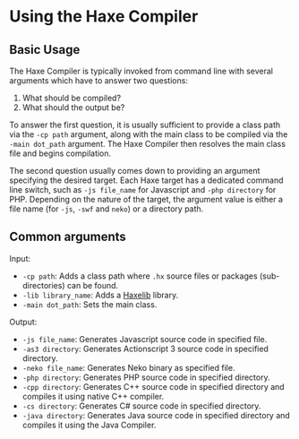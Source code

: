 Using the Haxe Compiler
=======

Basic Usage
-------

The Haxe Compiler is typically invoked from command line with several arguments which have to answer two questions:

1. What should be compiled?
2. What should the output be?

To answer the first question, it is usually sufficient to provide a class path via the `-cp path` argument, along with the main class to be compiled via the `-main dot_path` argument. The Haxe Compiler then resolves the main class file and begins compilation.

The second question usually comes down to providing an argument specifying the desired target. Each Haxe target has a dedicated command line switch, such as `-js file_name` for Javascript and `-php directory` for PHP. Depending on the nature of the target, the argument value is either a file name (for `-js`, `-swf` and `neko`) or a directory path.

Common arguments
--------

Input:

* `-cp path`: Adds a class path where `.hx` source files or packages (sub-directories) can be found.
* `-lib library_name`: Adds a [Haxelib](#) library.
* `-main dot_path`: Sets the main class.


Output:

* `-js file_name`: Generates Javascript source code in specified file.
* `-as3 directory`: Generates Actionscript 3 source code in specified directory.
* `-neko file_name`: Generates Neko binary as specified file.
* `-php directory`: Generates PHP source code in specified directory.
* `-cpp directory`: Generates C++ source code in specified directory and compiles it using native C++ compiler.
* `-cs directory`: Generates C# source code in specified directory.
* `-java directory`: Generates Java source code in specified directory and compiles it using the Java Compiler.

